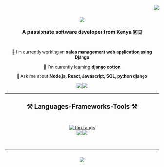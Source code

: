 <img align="right" src="https://visitor-badge.laobi.icu/badge?page_id=itMakai.itMakai" />

<h1 align="center">
    <img src="https://readme-typing-svg.herokuapp.com/?font=Righteous&size=35&center=true&vCenter=true&width=500&height=70&duration=4000&lines=Hi+There!+👋;+I'm+DANIEL+MAKAI!;" />
</h1>

<h3 align="center">A passionate software developer from Kenya 🇰🇪</h3>

<br/>

<div align="center">
 
 🔭 I’m currently working on **sales management web application using Django**
 
 🌱 I’m currently learning **django cotton**

 💬 Ask me about **Node.js, React, Javascript, SQL, python django**


 
 </div>
 
<div align="center"> 
  <a href="mailto:danielmakai92@gmail.com">
    <img src="https://img.shields.io/badge/Gmail-333333?style=for-the-badge&logo=gmail&logoColor=red" />
  </a>
  <a href="https://www.linkedin.com/in/makaisoftmak" target="_blank">
    <img src="https://img.shields.io/badge/LinkedIn-0077B5?style=for-the-badge&logo=linkedin&logoColor=white" target="_blank" />
  </a>
 
</div>

 <hr/>
 
<h2 align="center">⚒️ Languages-Frameworks-Tools ⚒️</h2>
<br/>

<div align="center">
    
[![Top Langs](https://github-readme-stats.vercel.app/api/top-langs/?username=itMakai&langs_count=8)](https://github.com/itMakai/github-readme-stats) 
<br/>
    <img src="https://skillicons.dev/icons?i=react,bootstrap,mui,html,css,vscode,github,tailwind,git,r" />
    <img src="https://skillicons.dev/icons?i=nodejs,python,javascript,typescript,c,java,nextjs,mysql,C++" /><br>
</div>

<br/>
<hr/>



<h3 align="center">
    <img src="https://readme-typing-svg.herokuapp.com/?font=Righteous&size=25&center=true&vCenter=true&width=500&height=70&duration=4000&lines=Thanks+for+visiting!+✌️;+Shoot+me+a+message+on+Linkedin!;I'm+always+down+to+collab+:)">
</h3>

<br/>
